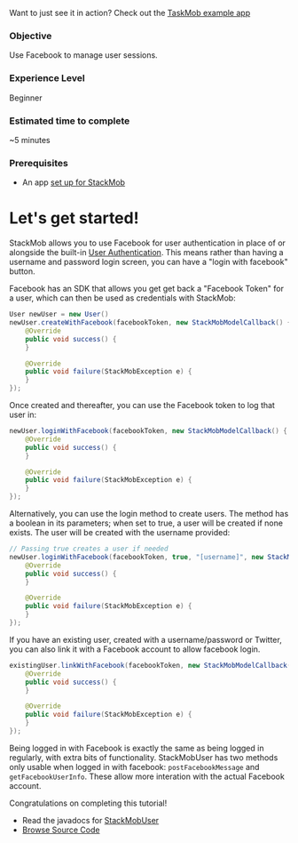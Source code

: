 Want to just see it in action? Check out the [TaskMob example app](https://github.com/stackmob/stackmob-android-examples)

<h3>Objective</h3>

Use Facebook to manage user sessions.

<h3>Experience Level</h3>
Beginner

<h3>Estimated time to complete</h3>
~5 minutes

<h3>Prerequisites</h3>

* An app <a href="https://developer.stackmob.com/stackmob-android-sdk/configure">set up for StackMob</a>

<h1>Let's get started!</h1>

StackMob allows you to use Facebook for user authentication in place of or alongside the built-in [User Authentication](https://developer.stackmob.com/tutorials/android/User-Authentication). This means rather than having a username and password login screen, you can have a "login with facebook" button. 

Facebook has an SDK that allows you get get back a "Facebook Token" for a user, which can then be used as credentials with StackMob:

```java
User newUser = new User()
newUser.createWithFacebook(facebookToken, new StackMobModelCallback() {
	@Override
	public void success() {
	}

	@Override
	public void failure(StackMobException e) {
	}
});
```

Once created and thereafter, you can use the Facebook token to log that user in:

```java
newUser.loginWithFacebook(facebookToken, new StackMobModelCallback() {
	@Override
	public void success() {
	}

	@Override
	public void failure(StackMobException e) {
	}
});
```
Alternatively, you can use the login method to create users. The method has a boolean in its parameters; when set to true, a user will be created if none exists. The user will be created with the username provided:

```java
// Passing true creates a user if needed
newUser.loginWithFacebook(facebookToken, true, "[username]", new StackMobOptions(), new StackMobModelCallback() {
	@Override
	public void success() {
	}

	@Override
	public void failure(StackMobException e) {
	}
});
```

If you have an existing user, created with a username/password or Twitter, you can also link it with a Facebook account to allow facebook login.

```java
existingUser.linkWithFacebook(facebookToken, new StackMobModelCallback() {
	@Override
	public void success() {
	}

	@Override
	public void failure(StackMobException e) {
	}
});

```

Being logged in with Facebook is exactly the same as being logged in regularly, with extra bits of functionality. StackMobUser has two methods only usable when logged in with facebook: `postFacebookMessage` and `getFacebookUserInfo`. These allow more interation with the actual Facebook account.

Congratulations on completing this tutorial!

* Read the javadocs for [StackMobUser](http://stackmob.github.com/stackmob-java-client-sdk/javadoc/apidocs/com/stackmob/sdk/model/StackMobUser.html)
* [Browse Source Code](https://github.com/stackmob/stackmob-android-examples)
